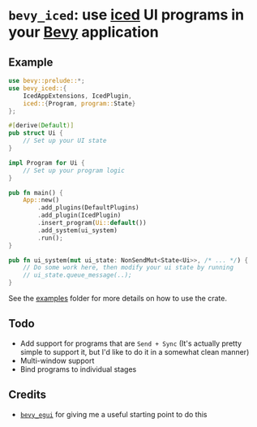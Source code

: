 # `bevy_iced`: use [iced](https://github.com/iced-rs/iced) UI programs in your [Bevy](https://github.com/bevyengine/bevy/) application

## Example

```rust
use bevy::prelude::*;
use bevy_iced::{
    IcedAppExtensions, IcedPlugin,
    iced::{Program, program::State}
};

#[derive(Default)]
pub struct Ui {
    // Set up your UI state
}

impl Program for Ui {
    // Set up your program logic
}

pub fn main() {
    App::new()
        .add_plugins(DefaultPlugins)
        .add_plugin(IcedPlugin)
        .insert_program(Ui::default())
        .add_system(ui_system)
        .run();
}

pub fn ui_system(mut ui_state: NonSendMut<State<Ui>>, /* ... */) {
    // Do some work here, then modify your ui state by running
    // ui_state.queue_message(..);
}
```

See the [examples](https://github.com/tasgon/bevy_iced/tree/master/examples) folder for more details on how to use the crate.

## Todo

- Add support for programs that are `Send + Sync` (It's actually pretty simple to support it, but I'd like to do it in a somewhat clean manner)
- Multi-window support
- Bind programs to individual stages

## Credits

- [`bevy_egui`](https://github.com/mvlabat/bevy_egui) for giving me a useful starting point to do this
